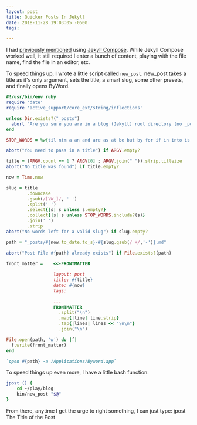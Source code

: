 ```yaml
---
layout: post
title: Quicker Posts In Jekyll
date: 2018-11-28 19:03:05 -0500
tags:

---
```


I had [previously mentioned](https://scottw.com/news-to-me-1) using [Jekyll Compose](https://github.com/jekyll/jekyll-compose). While Jekyll Compose worked well, it still required I enter a bunch of content, playing with the file name, find the file in an editor, etc. 

To speed things up, I wrote a little script called `new_post`. new_post takes a title as it's only argument, sets the title, a smart slug, some other presets, and finally opens ByWord. 

```ruby
#!/usr/bin/env ruby
require 'date'
require 'active_support/core_ext/string/inflections'

unless Dir.exists?("_posts")
  abort "Are you sure you are in a blog (Jekyll) root directory (no _posts directory)?"
end

STOP_WORDS = %w{til ntm a an and are as at be but by for if in into is it no of on or such that the their then there these they this to s was will with}

abort("You need to pass in a title") if ARGV.empty?

title = (ARGV.count == 1 ? ARGV[0] : ARGV.join(" ")).strip.titleize
abort("No title was found") if title.empty?

now = Time.now

slug = title
        .downcase
        .gsub(/[\W_]/, ' ')
        .split(' ')
        .select{|s| s unless s.empty?}
        .collect{|s| s unless STOP_WORDS.include?(s)}
        .join(' ')
        .strip
abort("No words left for a valid slug") if slug.empty?

path = "_posts/#{now.to_date.to_s}-#{slug.gsub(/ +/,'-')}.md"

abort("Post File #{path} already exists") if File.exists?(path)

front_matter =    <<-FRONTMATTER
                  ---
                  layout: post
                  title: #{title}
                  date: #{now}
                  tags:
                  
                  ---
                  FRONTMATTER
                    .split("\n")
                    .map{|line| line.strip}
                    .tap{|lines| lines << "\n\n"}
                    .join("\n")

File.open(path, 'w') do |f|
  f.write(front_matter)
end

`open #{path} -a /Applications/Byword.app`
```


To speed things up even more, I have a little bash function:

```bash
jpost () {
	cd ~/play/blog
	bin/new_post "$@"
}
```

From there, anytime I get the urge to right something, I can just type: jpost The Title of the Post
